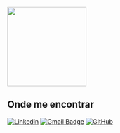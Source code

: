<!-- ![](https://komarev.com/ghpvc/?username=iuricode&color=006bed)

## Sobre mim

- 🤔 Explorando novas tecnologias e desenvolvendo soluções de software.

- 🎓 Estudando {seu curso} no {faculdade}.

- 💼 Trabalhando como {stack em que você trabalhar} na {empresa}.

- 🌱 Aprendendo mais sobre {tecnologias que você está aprendendo}.

## Minhas Skills

**Aplicações e dados**

![.Net](https://img.shields.io/badge/-DotNet-333333?style=flat&logo=DotNet)
![Java](https://img.shields.io/badge/-Java-333333?style=flat&logo=JAVA)
![Kotlin](https://img.shields.io/badge/-Kotlin-333333?style=flat&logo=kotlin)
![Python](https://img.shields.io/badge/-Python-333333?style=flat&logo=Python)

**Utilidades**

![Insomnia](https://img.shields.io/badge/-Insomnia-333333?style=flat&logo=insomnia)
![Postman](https://img.shields.io/badge/-Postman-333333?style=flat&logo=postman)

**DevOps**

![Git](https://img.shields.io/badge/-Git-333333?style=flat&logo=git)
![GitHub](https://img.shields.io/badge/-GitHub-333333?style=flat&logo=github)
![Bitbucket](https://img.shields.io/badge/-Bitbucket-333333?style=flat&logo=bitbucket)
![Docker](https://img.shields.io/badge/-Docker-333333?style=flat&logo=docker)
![Travis](https://img.shields.io/badge/-Travis-333333?style=flat&logo=travis)

**Ferramentas de desenvolvimento**

![Visual Studio Code](https://img.shields.io/badge/-Visual%20Studio%20Code-333333?style=flat&logo=visual-studio-code&logoColor=007ACC)
![Intellij](https://img.shields.io/badge/-Intellij-333333?style=flat&logo=intellij-idea&logoColor=00000)
![Trello](https://img.shields.io/badge/-Trello-333333?style=flat&logo=trello&logoColor=007ACC)
![Figma](https://img.shields.io/badge/-Figma-333333?style=flat&logo=figma&logoColor=007ACC) -->

<br/>

<a href="https://github.com/tuerepinto" title="Perfil Tuerê Pinto">
  <img height="180em" src="https://github-readme-stats.vercel.app/api?username=tuerepinto&theme=dracula&show_icons=true" />
</a>

## Onde me encontrar

[![Linkedin](https://img.shields.io/badge/-tuerepinto-blue?style=flat-square&logo=Linkedin&logoColor=white&link=https://www.linkedin.com/in/tuerepinto/)](https://www.linkedin.com/in/tuerepinto/)
[![Gmail Badge](https://img.shields.io/badge/-tuerepinto@email.com-006bed?style=flat-square&logo=Gmail&logoColor=white&link=mailto:tuerepinto@gmail.com)](mailto:tuerepinto@gmail.com)
[![GitHub](https://img.shields.io/github/followers/tuerepinto?label=follow&style=social)](https://github.com/tuerepinto)
